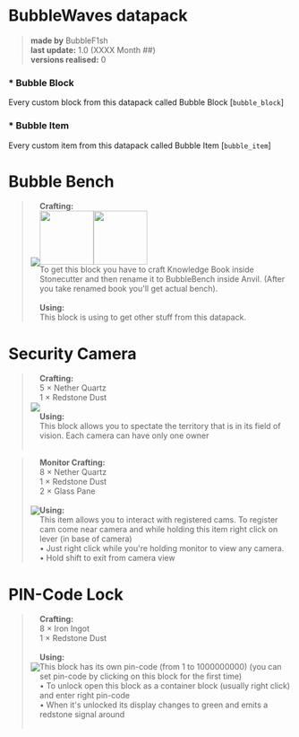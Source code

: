 # BubbleWaves datapack
> **made by** BubbleF1sh\
> **last update:** 1.0 (XXXX Month ##)\
> **versions realised:** 0

### * Bubble Block
Every custom block from this datapack called Bubble Block [`bubble_block`]
### * Bubble Item
Every custom item from this datapack called Bubble Item [`bubble_item`]


# Bubble Bench
> <span style="display: flex; flex-direction: row; align-items: center"><img src=".docs/bubble_bench.png"/><span>**Crafting:**<br/><img src=".docs/bubble_bench_recipe.png" height="96px"/><img src=".docs/bubble_bench_recipe_2.png" height="96px"/><br/>To get this block you have to craft Knowledge Book inside Stonecutter and then rename it to BubbleBench inside Anvil. (After you take renamed book you'll get actual bench).<br/><br/>**Using:**<br/>This block is using to get other stuff from this datapack.</span></span>

# Security Camera
> <span style="display: flex; flex-direction: row; align-items: center"><img src=".docs/security_camera.png"/><span>**Crafting:**<br/>5 × Nether Quartz<br/>1 × Redstone Dust<br/><br/>**Using:**<br/>This block allows you to spectate the territory that is in its field of vision. Each camera can have only one owner</span></span><br/>

><span style="display: flex; flex-direction: row; align-items: center"><img src=".docs/camera_monitor.png"/><span>**Monitor Crafting:**<br/>8 × Nether Quartz<br/>1 × Redstone Dust<br/>2 × Glass Pane<br/><br/>**Using:**<br/>This item allows you to interact with registered cams. To register cam come near camera and while holding this item right click on lever (in base of camera)<br/>• Just right click while you're holding monitor to view any camera.<br/>• Hold shift to exit from camera view</span></span>

# PIN-Code Lock
> <span style="display: flex; flex-direction: row; align-items: center"><img src=".docs/pincode_lock.png"/><span>**Crafting:**<br/>8 × Iron Ingot<br/>1 × Redstone Dust<br/><br/>**Using:**<br/>This block has its own pin-code (from 1 to 1000000000) (you can set pin-code by clicking on this block for the first time)<br/>• To unlock open this block as a container block (usually right click) and enter right pin-code<br/>• When it's unlocked its display changes to green and emits a redstone signal around</span></span><br/>